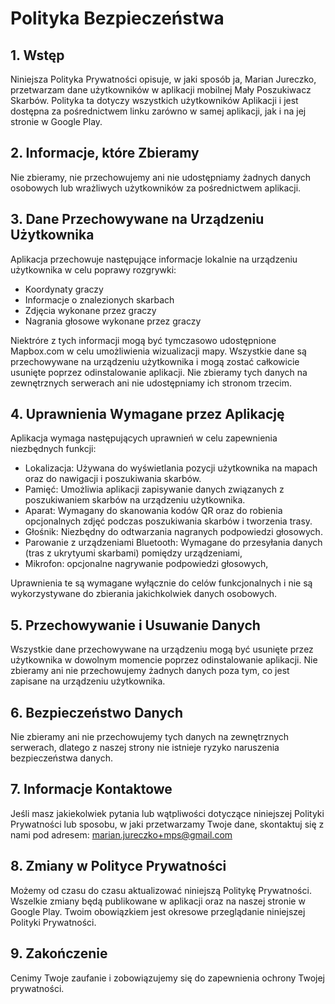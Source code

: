 # Polityka Bezpieczeństwa

## 1. Wstęp

Niniejsza Polityka Prywatności opisuje, w jaki sposób ja, Marian Jureczko, przetwarzam dane użytkowników w aplikacji mobilnej Mały Poszukiwacz Skarbów.
Polityka ta dotyczy wszystkich użytkowników Aplikacji i jest dostępna za pośrednictwem linku zarówno w samej aplikacji, jak i na jej stronie w Google Play.

## 2. Informacje, które Zbieramy

Nie zbieramy, nie przechowujemy ani nie udostępniamy żadnych danych osobowych lub wrażliwych użytkowników za pośrednictwem aplikacji.

## 3. Dane Przechowywane na Urządzeniu Użytkownika

Aplikacja przechowuje następujące informacje lokalnie na urządzeniu użytkownika w celu poprawy rozgrywki:

- Koordynaty graczy
- Informacje o znalezionych skarbach
- Zdjęcia wykonane przez graczy
- Nagrania głosowe wykonane przez graczy

Niektróre z tych informacji mogą być tymczasowo udostępnione Mapbox.com w celu umożliwienia wizualizacji mapy.
Wszystkie dane są przechowywane na urządzeniu użytkownika i mogą zostać całkowicie usunięte poprzez odinstalowanie aplikacji.
Nie zbieramy tych danych na zewnętrznych serwerach ani nie udostępniamy ich stronom trzecim.

## 4. Uprawnienia Wymagane przez Aplikację

Aplikacja wymaga następujących uprawnień w celu zapewnienia niezbędnych funkcji:

- Lokalizacja: Używana do wyświetlania pozycji użytkownika na mapach oraz do nawigacji i poszukiwania skarbów.
- Pamięć: Umożliwia aplikacji zapisywanie danych związanych z poszukiwaniem skarbów na urządzeniu użytkownika.
- Aparat: Wymagany do skanowania kodów QR oraz do robienia opcjonalnych zdjęć podczas poszukiwania skarbów i tworzenia trasy.
- Głośnik: Niezbędny do odtwarzania nagranych podpowiedzi głosowych.
- Parowanie z urządzeniami Bluetooth: Wymagane do przesyłania danych (tras z ukrytyumi skarbami) pomiędzy urządzeniami,
- Mikrofon: opcjonalne nagrywanie podpowiedzi głosowych,

Uprawnienia te są wymagane wyłącznie do celów funkcjonalnych i nie są wykorzystywane do zbierania jakichkolwiek danych osobowych.

## 5. Przechowywanie i Usuwanie Danych

Wszystkie dane przechowywane na urządzeniu mogą być usunięte przez użytkownika w dowolnym momencie poprzez odinstalowanie aplikacji.
Nie zbieramy ani nie przechowujemy żadnych danych poza tym, co jest zapisane na urządzeniu użytkownika.

## 6. Bezpieczeństwo Danych

Nie zbieramy ani nie przechowujemy tych danych na zewnętrznych serwerach, dlatego z naszej strony nie istnieje ryzyko naruszenia bezpieczeństwa danych.

## 7. Informacje Kontaktowe

Jeśli masz jakiekolwiek pytania lub wątpliwości dotyczące niniejszej Polityki Prywatności lub sposobu, w jaki przetwarzamy Twoje dane, skontaktuj się z nami pod adresem: marian.jureczko+mps@gmail.com

## 8. Zmiany w Polityce Prywatności

Możemy od czasu do czasu aktualizować niniejszą Politykę Prywatności.
Wszelkie zmiany będą publikowane w aplikacji oraz na naszej stronie w Google Play.
Twoim obowiązkiem jest okresowe przeglądanie niniejszej Polityki Prywatności.

## 9. Zakończenie

Cenimy Twoje zaufanie i zobowiązujemy się do zapewnienia ochrony Twojej prywatności.

